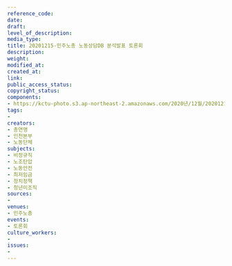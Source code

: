 ```yaml
---
reference_code: 
date: 
draft: 
level_of_description: 
media_type: 
title: 20201215-민주노총 노동상담DB 분석발표 토론회
description: 
weight: 
modified_at: 
created_at: 
link: 
public_access_status: 
copyright_status: 
components:
- https://kctu-photo.s3.ap-northeast-2.amazonaws.com/2020년/12월/20201215-민주노총+노동상담DB+분석발표+토론회/_1DX3389.jpg
tags:
- 
creators:
- 총연맹
- 인천본부
- 노동단체
subjects:
- 비정규직
- 노조탄압
- 노동안전
- 최저임금
- 정치정책
- 청년미조직
sources:
- 
venues:
- 민주노총
events:
- 토론회
culture_workers:
- 
issues:
- 
---
```

